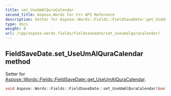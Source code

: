 ```yaml
---
title: set_UseUmAlQuraCalendar
second_title: Aspose.Words for C++ API Reference
description: Setter for Aspose::Words::Fields::FieldSaveDate::get_UseUmAlQuraCalendar. 
type: docs
weight: 0
url: /cpp/aspose.words.fields/fieldsavedate/set_useumalquracalendar/
---
```

## FieldSaveDate.set_UseUmAlQuraCalendar method


Setter for [Aspose::Words::Fields::FieldSaveDate::get_UseUmAlQuraCalendar](../get_useumalquracalendar/).

```cpp
void Aspose::Words::Fields::FieldSaveDate::set_UseUmAlQuraCalendar(bool value)
```

